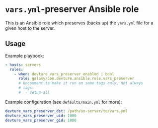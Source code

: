 # `vars.yml`-preserver Ansible role

This is an Ansible role which preserves (backs up) the `vars.yml` file for a given host to the server.

## Usage

Example playbook:

```yaml
- hosts: servers
  roles:
    - when: devture_vars_preserver_enabled | bool
      role: galaxy/com.devture.ansible.role.vars_preserver
      # Uncomment to make it run on some tags only, not always
      # tags:
      #  - setup-all
```

Example configuration (see `defaults/main.yml` for more):

```yaml
devture_vars_preserver_dst: /path/on-server/to/vars.yml
devture_vars_preserver_uid: 1000
devture_vars_preserver_gid: 1000
```
